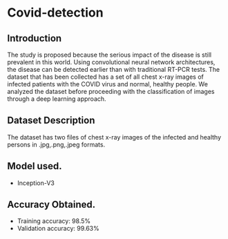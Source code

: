 # Covid-detection
## Introduction

The study is proposed because the serious impact of the disease is still prevalent in this world. Using convolutional neural network architectures, the disease can be detected earlier than with traditional RT-PCR tests. The dataset that has been collected has a set of all chest x-ray images of infected patients with the COVID virus and normal, healthy people. We analyzed the dataset before proceeding with the classification of images through a deep learning approach.
## Dataset Description
The dataset has two files of chest x-ray images of the infected and healthy persons in .jpg,.png,.jpeg formats. 
## Model used.
-	Inception-V3
## Accuracy Obtained.
- Training accuracy: 98.5% 
- Validation accuracy: 99.63%
